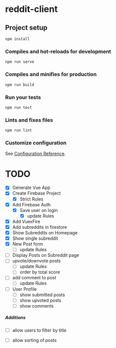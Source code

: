 # reddit-client

## Project setup
```
npm install
```

### Compiles and hot-reloads for development
```
npm run serve
```

### Compiles and minifies for production
```
npm run build
```

### Run your tests
```
npm run test
```

### Lints and fixes files
```
npm run lint
```

### Customize configuration
See [Configuration Reference](https://cli.vuejs.org/config/).

# TODO
- [x] Generate Vue App
- [x] Create Firebase Project
    - [x] Strict Rules
- [x] Add Firebase Auth
    - [x] Save user on login
        - [x] update Rules
- [x] Add VuexFire
- [x] Add subreddits in firestore
- [x] Show Subreddits on Homepage
- [x] Show single subreddit
- [x] New Post form
    - [ ] update Rules
- [ ] Display Posts on Subreddit page
- [ ] upvote/downvote posts
    - [ ] update Rules
    - [ ] order by total score
- [ ] add comment to post
    - [ ] update Rules
- [ ] User Profile
    - [ ] show submitted posts
    - [ ] show upvoted posts
    - [ ] show comments

##### Additions

- [ ] allow users to filter by title
- [ ] allow sorting of posts


